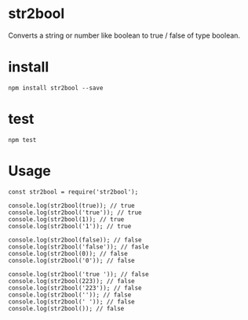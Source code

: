 # str2bool
Converts a string or number like boolean to true / false of type boolean.

# install
`npm install str2bool --save`

# test
`npm test`

# Usage
```
const str2bool = require('str2bool');

console.log(str2bool(true)); // true
console.log(str2bool('true')); // true
console.log(str2bool(1)); // true
console.log(str2bool('1')); // true

console.log(str2bool(false)); // false
console.log(str2bool('false')); // fasle
console.log(str2bool(0)); // false
console.log(str2bool('0')); // false

console.log(str2bool('true ')); // false
console.log(str2bool(223)); // false
console.log(str2bool('223')); // false
console.log(str2bool('')); // false
console.log(str2bool(' ')); // false
console.log(str2bool()); // false
```

